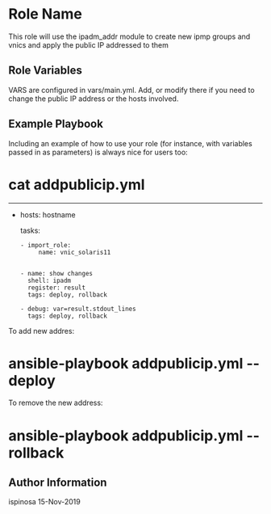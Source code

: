 Role Name
=========

This role will use the ipadm_addr module to create new ipmp groups and vnics and apply the public IP addressed to them


Role Variables
--------------

VARS are configured in vars/main.yml. Add, or modify there if you need to change the public IP address or the hosts involved.

Example Playbook
----------------

Including an example of how to use your role (for instance, with variables passed in as parameters) is always nice for users too:

# cat addpublicip.yml 
---

- hosts: hostname



  tasks:

      - import_role:
           name: vnic_solaris11 


      - name: show changes
        shell: ipadm
        register: result
        tags: deploy, rollback

      - debug: var=result.stdout_lines
        tags: deploy, rollback

To add new addres: 
   # ansible-playbook addpublicip.yml --deploy

To remove the new address:
   # ansible-playbook addpublicip.yml --rollback


Author Information
------------------

ispinosa 15-Nov-2019
